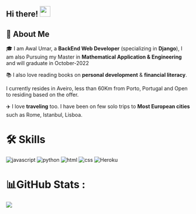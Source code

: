 ## Hi there! <img src="https://media.giphy.com/media/hvRJCLFzcasrR4ia7z/giphy.gif" width="29px" height="29px">

## 🚀 About Me

🎓 I am Awal Umar, a **BackEnd Web Developer** (specializing in **Django**), I am also Pursuing my Master in **Mathematical Application & Engineering** and will graduate in October-2022

📚 I also love reading books on **personal development** & **financial literacy**.

 I currently resides in Aveiro, less than 60Km from Porto, Portugal and Open to residing based on the offer.

✈️ I love **traveling** too. I have been on few solo trips to **Most European cities** such as Rome, Istanbul, Lisboa.



# 🛠️ Skills 


![javascript](https://img.shields.io/badge/JavaScript-323330?style=for-the-badge&logo=javascript&logoColor=F7DF1E)
![python](https://img.shields.io/badge/Python-3776AB?style=for-the-badge&logo=python&logoColor=white)
![html](https://img.shields.io/badge/HTML5-E34F26?style=for-the-badge&logo=html5&logoColor=white)
![css](https://img.shields.io/badge/CSS3-1572B6?style=for-the-badge&logo=css3&logoColor=white)
![Heroku](https://img.shields.io/badge/heroku-%23430098.svg?style=for-the-badge&logo=heroku&logoColor=white)

# 📊GitHub Stats :

![](https://github-readme-stats.vercel.app/api?username=Developing-Gamer&theme=radical&hide_border=false&include_all_commits=false&count_private=true)<br/>
